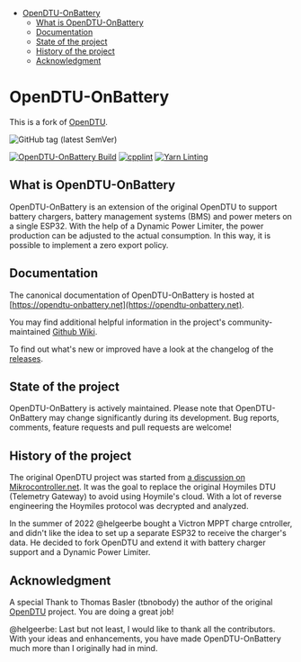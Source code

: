 - [OpenDTU-OnBattery](#opendtu-onbattery)
  - [What is OpenDTU-OnBattery](#what-is-opendtu-onbattery)
  - [Documentation](#documentation)
  - [State of the project](#state-of-the-project)
  - [History of the project](#history-of-the-project)
  - [Acknowledgment](#acknowledgment)

# OpenDTU-OnBattery

This is a fork of [OpenDTU](https://github.com/tbnobody/OpenDTU).

![GitHub tag (latest SemVer)](https://img.shields.io/endpoint?url=https://gist.githubusercontent.com/helgeerbe/68b47cc8c8994d04ab3a4fa9d8aee5e6/raw/openDTUcoreRelease.json)

[![OpenDTU-OnBattery Build](https://github.com/helgeerbe/OpenDTU-OnBattery/actions/workflows/build.yml/badge.svg)](https://github.com/helgeerbe/OpenDTU-OnBattery/actions/workflows/build.yml)
[![cpplint](https://github.com/helgeerbe/OpenDTU-OnBattery/actions/workflows/cpplint.yml/badge.svg)](https://github.com/helgeerbe/OpenDTU-OnBattery/actions/workflows/cpplint.yml)
[![Yarn Linting](https://github.com/helgeerbe/OpenDTU-OnBattery/actions/workflows/yarnlint.yml/badge.svg)](https://github.com/helgeerbe/OpenDTU-OnBattery/actions/workflows/yarnlint.yml)

## What is OpenDTU-OnBattery

OpenDTU-OnBattery is an extension of the original OpenDTU to support battery
chargers, battery management systems (BMS) and power meters on a single ESP32.
With the help of a Dynamic Power Limiter, the power production can be adjusted
to the actual consumption. In this way, it is possible to implement a zero
export policy.

## Documentation

The canonical documentation of OpenDTU-OnBattery is hosted at
[https://opendtu-onbattery.net](https://opendtu-onbattery.net).

You may find additional helpful information in the project's
community-maintained [Github
Wiki](https://github.com/helgeerbe/OpenDTU-OnBattery/wiki).

To find out what's new or improved have a look at the changelog of the
[releases](https://github.com/helgeerbe/OpenDTU-OnBattery/releases).

## State of the project

OpenDTU-OnBattery is actively maintained. Please note that OpenDTU-OnBattery
may change significantly during its development. Bug reports, comments, feature
requests and pull requests are welcome!

## History of the project

The original OpenDTU project was started from [a discussion on
Mikrocontroller.net](https://www.mikrocontroller.net/topic/525778). It was the
goal to replace the original Hoymiles DTU (Telemetry Gateway) to avoid using
Hoymile's cloud. With a lot of reverse engineering the Hoymiles protocol was
decrypted and analyzed.

In the summer of 2022 @helgeerbe bought a Victron MPPT charge cntroller, and
didn't like the idea to set up a separate ESP32 to receive the charger's data.
He decided to fork OpenDTU and extend it with battery charger support and a
Dynamic Power Limiter.

## Acknowledgment

A special Thank to Thomas Basler (tbnobody) the author of the original [OpenDTU](https://github.com/tbnobody/OpenDTU) project. You are doing a great job!

@helgeerbe: Last but not least, I would like to thank all the contributors.
With your ideas and enhancements, you have made OpenDTU-OnBattery much more
than I originally had in mind.

